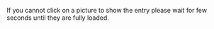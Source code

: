 If you cannot click on a picture to show the entry please wait for few seconds until they are fully loaded.

